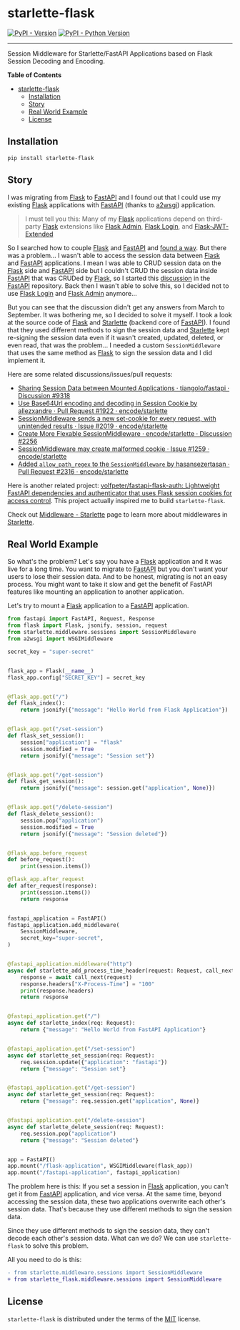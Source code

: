 # starlette-flask

[![PyPI - Version](https://img.shields.io/pypi/v/starlette-flask.svg)](https://pypi.org/project/starlette-flask)
[![PyPI - Python Version](https://img.shields.io/pypi/pyversions/starlette-flask.svg)](https://pypi.org/project/starlette-flask)

-----

Session Middleware for Starlette/FastAPI Applications based on Flask Session Decoding and Encoding.

**Table of Contents**

- [starlette-flask](#starlette-flask)
  - [Installation](#installation)
  - [Story](#story)
  - [Real World Example](#real-world-example)
  - [License](#license)

## Installation

```console
pip install starlette-flask
```

## Story

I was migrating from [Flask] to [FastAPI] and I found out that I could use my existing [Flask] applications with [FastAPI] (thanks to [a2wsgi]) application.

> I must tell you this: Many of my [Flask] applications depend on third-party [Flask] extensions like [Flask Admin], [Flask Login], and [Flask-JWT-Extended]

So I searched how to couple [Flask] and [FastAPI] and [found a way](https://fastapi.tiangolo.com/advanced/wsgi/#using-wsgimiddleware). But there was a problem... I wasn't able to access the session data between [Flask] and [FastAPI] applications. I mean I was able to CRUD session data on the [Flask] side and [FastAPI] side but I couldn't CRUD the session data inside [FastAPI] that was CRUDed by [Flask], so I started this [discussion](https://github.com/tiangolo/fastapi/discussions/9318) in the [FastAPI] repository. Back then I wasn't able to solve this, so I decided not to use [Flask Login] and [Flask Admin] anymore...

But you can see that the discussion didn't get any answers from March to September. It was bothering me, so I decided to solve it myself. I took a look at the source code of [Flask] and [Starlette] (backend core of [FastAPI]). I found that they used different methods to sign the session data and [Starlette] kept re-signing the session data even if it wasn't created, updated, deleted, or even read, that was the problem... I needed a custom `SessionMiddleware` that uses the same method as [Flask] to sign the session data and I did implement it.

Here are some related discussions/issues/pull requests:

- [Sharing Session Data between Mounted Applications · tiangolo/fastapi · Discussion #9318](https://github.com/tiangolo/fastapi/discussions/9318)
- [Use Base64Url encoding and decoding in Session Cookie by allezxandre · Pull Request #1922 · encode/starlette](https://github.com/encode/starlette/pull/1922)
- [SessionMiddleware sends a new set-cookie for every request, with unintended results · Issue #2019 · encode/starlette](https://github.com/encode/starlette/issues/2019)
- [Create More Flexable SessionMiddleware · encode/starlette · Discussion #2256](https://github.com/encode/starlette/discussions/2256)
- [SessionMiddleware may create malformed cookie · Issue #1259 · encode/starlette](https://github.com/encode/starlette/issues/1259)
- [Added `allow_path_regex` to the `SessionMiddleware` by hasansezertasan · Pull Request #2316 · encode/starlette](https://github.com/encode/starlette/pull/2316)

Here is another related project: [volfpeter/fastapi-flask-auth: Lightweight FastAPI dependencies and authenticator that uses Flask session cookies for access control](https://github.com/volfpeter/fastapi-flask-auth). This project actually inspired me to build `starlette-flask`.

Check out [Middleware - Starlette](https://www.starlette.io/middleware/) page to learn more about middlewares in [Starlette].

## Real World Example

So what's the problem? Let's say you have a [Flask] application and it was live for a long time. You want to migrate to [FastAPI] but you don't want your users to lose their session data. And to be honest, migrating is not an easy process. You might want to take it slow and get the benefit of FastAPI features like mounting an application to another application.

Let's try to mount a [Flask] application to a [FastAPI] application.

```python
from fastapi import FastAPI, Request, Response
from flask import Flask, jsonify, session, request
from starlette.middleware.sessions import SessionMiddleware
from a2wsgi import WSGIMiddleware

secret_key = "super-secret"


flask_app = Flask(__name__)
flask_app.config["SECRET_KEY"] = secret_key


@flask_app.get("/")
def flask_index():
    return jsonify({"message": "Hello World from Flask Application"})


@flask_app.get("/set-session")
def flask_set_session():
    session["application"] = "flask"
    session.modified = True
    return jsonify({"message": "Session set"})


@flask_app.get("/get-session")
def flask_get_session():
    return jsonify({"message": session.get("application", None)})


@flask_app.get("/delete-session")
def flask_delete_session():
    session.pop("application")
    session.modified = True
    return jsonify({"message": "Session deleted"})


@flask_app.before_request
def before_request():
    print(session.items())

@flask_app.after_request
def after_request(response):
    print(session.items())
    return response


fastapi_application = FastAPI()
fastapi_application.add_middleware(
    SessionMiddleware,
    secret_key="super-secret",
)


@fastapi_application.middleware("http")
async def starlette_add_process_time_header(request: Request, call_next):
    response = await call_next(request)
    response.headers["X-Process-Time"] = "100"
    print(response.headers)
    return response


@fastapi_application.get("/")
async def starlette_index(req: Request):
    return {"message": "Hello World from FastAPI Application"}


@fastapi_application.get("/set-session")
async def starlette_set_session(req: Request):
    req.session.update({"application": "fastapi"})
    return {"message": "Session set"}


@fastapi_application.get("/get-session")
async def starlette_get_session(req: Request):
    return {"message": req.session.get("application", None)}


@fastapi_application.get("/delete-session")
async def starlette_delete_session(req: Request):
    req.session.pop("application")
    return {"message": "Session deleted"}


app = FastAPI()
app.mount("/flask-application", WSGIMiddleware(flask_app))
app.mount("/fastapi-application", fastapi_application)

```

The problem here is this: If you set a session in [Flask] application, you can't get it from [FastAPI] application, and vice versa. At the same time, beyond accessing the session data, these two applications overwrite each other's session data. That's because they use different methods to sign the session data.

Since they use different methods to sign the session data, they can't decode each other's session data. What can we do? We can use `starlette-flask` to solve this problem.

All you need to do is this:

```diff
- from starlette.middleware.sessions import SessionMiddleware
+ from starlette_flask.middleware.sessions import SessionMiddleware
```

## License

`starlette-flask` is distributed under the terms of the [MIT](https://spdx.org/licenses/MIT.html) license.

[FastAPI]: https://github.com/tiangolo/fastapi
[Starlette]: https://github.com/encode/starlette
[Flask]: https://github.com/pallets/flask
[Flask Admin]: https://github.com/flask-admin/flask-admin
[Flask Login]: https://github.com/maxcountryman/flask-login
[a2wsgi]: https://github.com/abersheeran/a2wsgi
[Flask-JWT-Extended]: https://github.com/vimalloc/flask-jwt-extended
